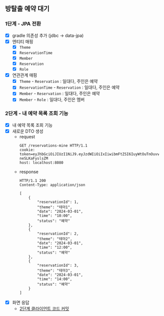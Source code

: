 ## 방탈출 예약 대기

### 1단계 - JPA 전환
- [x] gradle 의존성 추가 (jdbc -> data-jpa)
- [x] 엔티티 매핑
  - [x] `Theme`
  - [x] `ReservationTime`
  - [x] `Member`
  - [x] `Reservation`
  - [x] `Role`
- [x] 연관관계 매핑
  - [x] `Theme` - `Reservation` : 일대다, 주인은 예약
  - [x] `ReservationTime` - `Reservation` : 일대다, 주인은 예약
  - [x] `Member` - `Reservation` : 일대다, 주인은 예약
  - [x] `Member` - `Role` : 일대다, 주인은 멤버

### 2단계 - 내 예약 목록 조회 기능
- [x] 내 예약 목록 조회 기능
- [x] 새로운 DTO 생성
  - request
    ```
    GET /reservations-mine HTTP/1.1
    cookie: token=eyJhbGciOiJIUzI1NiJ9.eyJzdWIiOiIxIiwibmFtZSI6IuyWtOuTnOuvvCIsInJvbGUiOiJBRE1JTiJ9.vcK93ONRQYPFCxT5KleSM6b7cl1FE-neSLKaFyslsZM
    host: localhost:8080    
    ```
  - response
    ```
    HTTP/1.1 200 
    Content-Type: application/json
    
    [
        {
            "reservationId": 1,
            "theme": "테마1",
            "date": "2024-03-01",
            "time": "10:00",
            "status": "예약"
        },
        {
            "reservationId": 2,
            "theme": "테마2",
            "date": "2024-03-01",
            "time": "12:00",
            "status": "예약"
        },
        {
            "reservationId": 3,
            "theme": "테마3",
            "date": "2024-03-01",
            "time": "14:00",
            "status": "예약"
        }
    ]
    ```
- [x] 화면 응답
  - [2단계 클라이언트 코드 커밋](https://github.com/woowacourse/spring-roomescape-member/commit/849391b31f2dfa359e851e95f5f2a64e21650cc8)
